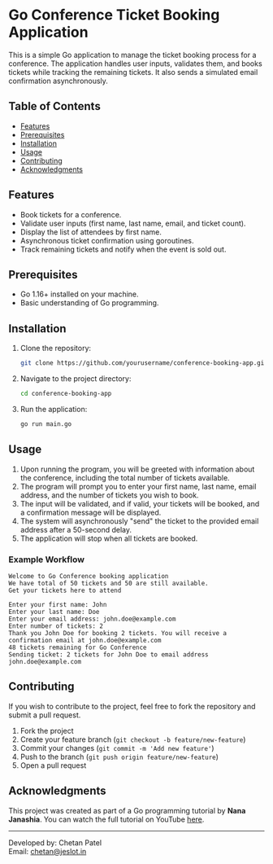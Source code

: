 
# Go Conference Ticket Booking Application

This is a simple Go application to manage the ticket booking process for a conference. The application handles user inputs, validates them, and books tickets while tracking the remaining tickets. It also sends a simulated email confirmation asynchronously.

## Table of Contents

- [Features](#features)
- [Prerequisites](#prerequisites)
- [Installation](#installation)
- [Usage](#usage)
- [Contributing](#contributing)
- [Acknowledgments](#acknowledgments)

## Features

- Book tickets for a conference.
- Validate user inputs (first name, last name, email, and ticket count).
- Display the list of attendees by first name.
- Asynchronous ticket confirmation using goroutines.
- Track remaining tickets and notify when the event is sold out.

## Prerequisites

- Go 1.16+ installed on your machine.
- Basic understanding of Go programming.

## Installation

1. Clone the repository:

   ```bash
   git clone https://github.com/yourusername/conference-booking-app.git
   ```

2. Navigate to the project directory:

   ```bash
   cd conference-booking-app
   ```

3. Run the application:

   ```bash
   go run main.go
   ```

## Usage

1. Upon running the program, you will be greeted with information about the conference, including the total number of tickets available.
2. The program will prompt you to enter your first name, last name, email address, and the number of tickets you wish to book.
3. The input will be validated, and if valid, your tickets will be booked, and a confirmation message will be displayed.
4. The system will asynchronously "send" the ticket to the provided email address after a 50-second delay.
5. The application will stop when all tickets are booked.

### Example Workflow

```
Welcome to Go Conference booking application
We have total of 50 tickets and 50 are still available.
Get your tickets here to attend

Enter your first name: John
Enter your last name: Doe
Enter your email address: john.doe@example.com
Enter number of tickets: 2
Thank you John Doe for booking 2 tickets. You will receive a confirmation email at john.doe@example.com
48 tickets remaining for Go Conference
Sending ticket: 2 tickets for John Doe to email address john.doe@example.com
```

## Contributing

If you wish to contribute to the project, feel free to fork the repository and submit a pull request.

1. Fork the project
2. Create your feature branch (`git checkout -b feature/new-feature`)
3. Commit your changes (`git commit -m 'Add new feature'`)
4. Push to the branch (`git push origin feature/new-feature`)
5. Open a pull request

## Acknowledgments

This project was created as part of a Go programming tutorial by **Nana Janashia**. You can watch the full tutorial on YouTube [here](https://www.youtube.com/watch?v=yyUHQIec83I).

---

Developed by: Chetan Patel  
Email: chetan@jeslot.in
